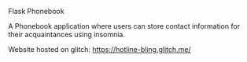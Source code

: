 Flask Phonebook

A Phonebook application where users can store contact information for their acquaintances using insomnia.

Website hosted on glitch: https://hotline-bling.glitch.me/